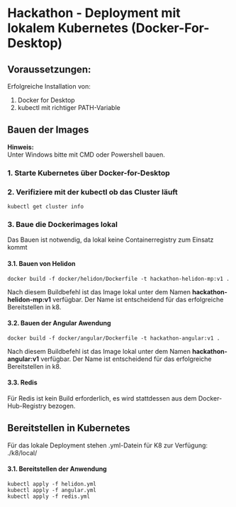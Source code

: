 # Hackathon - Deployment mit lokalem Kubernetes (Docker-For-Desktop)

## Voraussetzungen:  
Erfolgreiche Installation von:  
1. Docker for Desktop
2. kubectl mit richtiger PATH-Variable

## Bauen der Images
**Hinweis:**  
Unter Windows bitte mit CMD oder Powershell bauen.

### 1. Starte Kubernetes über Docker-for-Desktop
### 2. Verifiziere mit der kubectl ob das Cluster läuft  
``kubectl get cluster info``
### 3. Baue die Dockerimages lokal
Das Bauen ist notwendig, da lokal keine Containerregistry zum Einsatz kommt
#### 3.1. Bauen von Helidon  
``docker build -f docker/helidon/Dockerfile -t hackathon-helidon-mp:v1 .``

Nach diesem Buildbefehl ist das Image lokal unter dem Namen **hackathon-helidon-mp:v1** verfügbar. Der Name ist entscheidend für das erfolgreiche Bereitstellen in k8.
#### 3.2. Bauen der Angular Awendung
``docker build -f docker/angular/Dockerfile -t hackathon-angular:v1 .``

Nach diesem Buildbefehl ist das Image lokal unter dem Namen **hackathon-angular:v1** verfügbar. Der Name ist entscheidend für das erfolgreiche Bereitstellen in k8.

#### 3.3. Redis
Für Redis ist kein Build erforderlich, es wird stattdessen aus dem Docker-Hub-Registry bezogen.

## Bereitstellen in Kubernetes
Für das lokale Deployment stehen .yml-Datein für K8 zur Verfügung: ./k8/local/

#### 3.1. Bereitstellen der Anwendung
``kubectl apply -f helidon.yml ``  
``kubectl apply -f angular.yml ``  
``kubectl apply -f redis.yml ``


